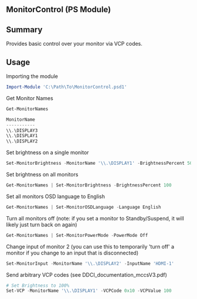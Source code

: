 MonitorControl (PS Module)
---

## Summary
Provides basic control over your monitor via VCP codes.

## Usage

Importing the module
```powershell
Import-Module 'C:\Path\To\MonitorControl.psd1'
```

Get Monitor Names
```powershell
Get-MonitorNames

MonitorName
-----------
\\.\DISPLAY3
\\.\DISPLAY1
\\.\DISPLAY2
```

Set brightness on a single monitor
```powershell
Set-MonitorBrightness -MonitorName '\\.\DISPLAY1' -BrightnessPercent 50
```

Set brightness on all monitors
```powershell
Get-MonitorNames | Set-MonitorBrightness -BrightnessPercent 100
```

Set all monitors OSD language to English
```powershell
Get-MonitorNames | Set-MonitorOSDLanguage -Language English
```

Turn all monitors off (note: if you set a monitor to Standby/Suspend, it will likely just turn back on again)
```powershell
Get-MonitorNames | Set-MonitorPowerMode -PowerMode Off
```

Change input of monitor 2 (you can use this to temporarily 'turn off' a monitor if you change to an input that is disconnected)
```powershell
Set-MonitorInput -MonitorName '\\.\DISPLAY2' -InputName 'HDMI-1'
```

Send arbitrary VCP codes (see DDCI_documentation_mccsV3.pdf)
```powershell
# Set Brightness to 100%
Set-VCP -MonitorName '\\.\DISPLAY1' -VCPCode 0x10 -VCPValue 100
```